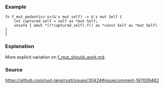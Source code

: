 ### Example

```
fn f_mut_pedantic<'s>(&'s mut self) -> &'s mut Self {
    let captured_self = self as *mut Self;
    unsafe { &mut *((*captured_self).f() as *const Self as *mut Self) }
}
```

### Explanation

More explicit variation on [f_mut_should_work.md](f_mut_should_work.md).

### Source

https://github.com/rust-lang/rust/issues/30424#issuecomment-167009462
